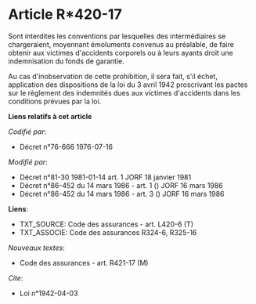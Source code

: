 # Article R*420-17

Sont interdites les conventions par lesquelles des intermédiaires se chargeraient, moyennant émoluments convenus au
préalable, de faire obtenir aux victimes d'accidents corporels ou à leurs ayants droit une indemnisation du fonds de
garantie.

Au cas d'inobservation de cette prohibition, il sera fait, s'il échet, application des dispositions de la loi du 3 avril 1942
proscrivant les pactes sur le règlement des indemnités dues aux victimes d'accidents dans les conditions prévues par la loi.

**Liens relatifs à cet article**

_Codifié par_:

  - Décret n°76-666 1976-07-16

_Modifié par_:

  - Décret n°81-30 1981-01-14 art. 1 JORF 18 janvier 1981
  - Décret n°86-452 du 14 mars 1986 - art. 1 () JORF 16 mars 1986
  - Décret n°86-452 du 14 mars 1986 - art. 3 () JORF 16 mars 1986

**Liens**:

  - TXT_SOURCE: Code des assurances - art. L420-6 (T)
  - TXT_ASSOCIE: Code des assurances R324-6, R325-16

_Nouveaux textes_:

  - Code des assurances - art. R421-17 (M)

_Cite_:

  - Loi n°1942-04-03

